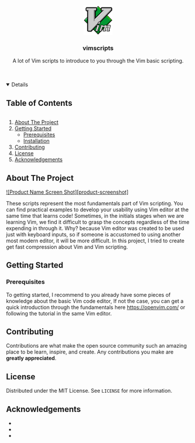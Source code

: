 





<!-- PROJECT LOGO -->
<br />
<p align="center">
  <a href="https://github.com/github_username/repo_name">
    <img src="https://raw.githubusercontent.com/github/explore/master/topics/vim/vim.png" alt="Logo" width="80" height="80">
  </a>

  <h3 align="center">vimscripts</h3>

  <p align="center">
  A lot of Vim scripts to introduce to you through the Vim basic scripting.
    <br />
    <a href="https://github.com/github_username/repo_name">
    <br />
    <br />




<!-- TABLE OF CONTENTS -->
<details open="open">
  <summary><h2 style="display: inline-block">Table of Contents</h2></summary>
  <ol>
    <li>
      <a href="#about-the-project">About The Project</a>
      </li>
    <li>
      <a href="#getting-started">Getting Started</a>
      <ul>
        <li><a href="#prerequisites">Prerequisites</a></li>
        <li><a href="#installation">Installation</a></li>
      </ul>
    </li>
   <li><a href="#contributing">Contributing</a></li>
    <li><a href="#license">License</a></li>
   <li><a href="#acknowledgements">Acknowledgements</a></li>
  </ol>
</details>




## About The Project

[![Product Name Screen Shot][product-screenshot]](https://example.com)

These scripts represent the most fundamentals part of Vim scripting. You can find practical examples to develop your usability using Vim editor at the same time that learns code! Sometimes, in the initials stages when we are learning Vim, we find it difficult to grasp the concepts regardless of the time expending in through it.  Why? because Vim editor was created to be used just with keyboard inputs,  so if someone is accustomed to using another most modern editor, it will be more difficult.  In this project, I tried to create get fast compression about Vim and Vim scripting. 





<!-- GETTING STARTED -->
## Getting Started

### Prerequisites

To getting started, I recommend to you already have some pieces of knowledge about the basic Vim code editor, If not the case, you can get a quick introduction through the fundamentals here https://openvim.com/ or following the tutorial in the same Vim editor.




<!-- CONTRIBUTING -->
## Contributing

Contributions are what make the open source community such an amazing place to be learn, inspire, and create. Any contributions you make are **greatly appreciated**.



<!-- LICENSE -->
## License

Distributed under the MIT License. See `LICENSE` for more information.





<!-- ACKNOWLEDGEMENTS -->
## Acknowledgements

* []()
* []()
* []()





